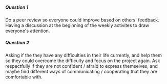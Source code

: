 ##### Question 1

Do a peer review so everyone could improve based on others' feedback. Having a discussion at the beginning of the weekly activites to draw everyone's attention.

##### Question 2

Asking if the they have any difficulties in their life currently, and help them so they could overcome the difficulty and focus on the project again. Ask respectfully if they are not confident / afraid to express themselves, and maybe find different ways of communicating / cooperating that they are comfortable with.